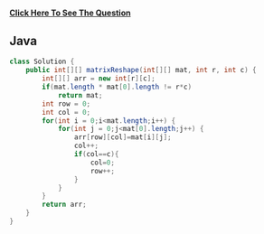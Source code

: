 #### [Click Here To See The Question](https://leetcode.com/problems/reshape-the-matrix/)

## Java

```Java
class Solution {
    public int[][] matrixReshape(int[][] mat, int r, int c) {
        int[][] arr = new int[r][c];
        if(mat.length * mat[0].length != r*c)
            return mat;
        int row = 0;
        int col = 0;
        for(int i = 0;i<mat.length;i++) {
            for(int j = 0;j<mat[0].length;j++) {
                arr[row][col]=mat[i][j];
                col++;
                if(col==c){
                    col=0;
                    row++;
                }
            }
        }
        return arr;
    }
}
```
